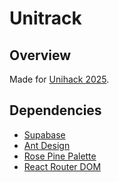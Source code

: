 # Unitrack

## Overview
Made for [Unihack 2025](https://www.unihack.net/). 

## Dependencies
- [Supabase](https://supabase.com/docs)
- [Ant Design](https://ant.design/docs/react/introduce)
- [Rose Pine Palette](https://www.npmjs.com/package/@rose-pine/palette)
- [React Router DOM](https://www.npmjs.com/package/react-router-dom)
